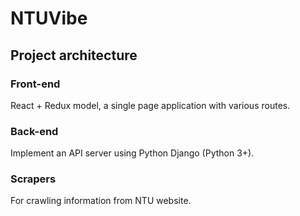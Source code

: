 # NTUVibe

## Project architecture

### Front-end

React + Redux model, a single page application with various routes.

### Back-end

Implement an API server using Python Django (Python 3+).

### Scrapers

For crawling information from NTU website.

